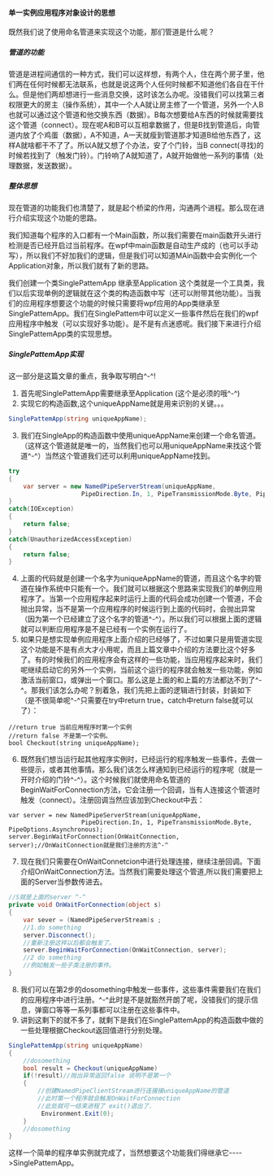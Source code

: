 #### 单一实例应用程序对象设计的思想
既然我们说了使用命名管道来实现这个功能，那们管道是什么呢？
##### 管道的功能
管道是进程间通信的一种方式，我们可以这样想，有两个人，住在两个房子里，他们两在任何时候都无法联系，也就是说这两个人任何时候都不知道他们各自在干什么。但是他们两却想进行一些消息交换，这时该怎么办呢。没错我们可以找第三者权限更大的房主（操作系统），其中一个人A就让房主修了一个管道，另外一个人B也就可以通过这个管道和他交换东西（数据）。B每次想要给A东西的时候就需要找这个管道（connect）。现在呢A和B可以互相拿数据了，但是B找到管道后，向管道内放了个鸡蛋（数据），A不知道，A一天就瘦到管道那才知道B给他东西了，这样A就啥都干不了了。所以A就又想了个办法，安了个门铃，当B connect(寻找)的时候若找到了（触发门铃）。门铃响了A就知道了，A就开始做他一系列的事情（处理数据，发送数据）。
##### 整体思想
现在管道的功能我们也清楚了，就是起个桥梁的作用，沟通两个进程。那么现在进行介绍实现这个功能的思路。

我们知道每个程序的入口都有一个Main函数，所以我们需要在main函数开头进行检测是否已经开启过当前程序。在wpf中main函数是自动生产成的（也可以手动写），所以我们不好加我们的逻辑，但是我们可以知道MAin函数中会实例化一个Application对象，所以我们就有了新的思路。

我们创建一个类SinglePattemApp 继承至Application 这个类就是一个工具类，我们以后实现单例的逻辑就在这个类的构造函数中写（还可以附带其他功能）。当我们的应用程序想要这个功能的时候只需要将wpf应用的App类继承至SinglePattemApp。我们在SinglePattem中可以定义一些事件然后在我们的wpf应用程序中触发（可以实现好多功能）。是不是有点迷惑呢。我们接下来进行介绍SinglePattemApp类的实现思想。
##### SinglePattemApp实现
这一部分是这篇文章的重点，我争取写明白^-^!

1. 首先呢SinglePattemApp需要继承至Application (这个是必须的哦^-^)
2. 实现它的构造函数,这个uniqueAppName就是用来识别的关键。。。
```cs
SinglePattemApp(string uniqueAppName);
```
3. 我们在SingleApp的构造函数中使用uniqueAppName来创建一个命名管道。（这样这个管道就是唯一的，当然我们也可以用uniqueAppName来找这个管道^-^）当然这个管道我们还可以利用uniqueAppName找到。
```cs
try
{
    var server = new NamedPipeServerStream(uniqueAppName,
                    PipeDirection.In, 1, PipeTransmissionMode.Byte, PipeOptions.Asynchronous);
}
catch(IOException)
{
    return false;
}
catch(UnauthorizedAccessException)
{
    return false;
}
```
4. 上面的代码就是创建一个名字为uniqueAppName的管道，而且这个名字的管道在操作系统中只能有一个。我们就可以根据这个思路来实现我们的单例应用程序了。当第一个应用程序起来时运行上面的代码会成功创建一个管道，不会抛出异常，当不是第一个应用程序的时候运行到上面的代码时，会抛出异常（因为第一个已经建立了这个名字的管道^-^）。所以我们可以根据上面的逻辑就可以判断应用程序是不是已经有一个实例在运行了。
5. 如果只是想实现单例应用程序上面介绍的已经够了，不过如果只是用管道实现这个功能是不是有点大才小用呢，而且上篇文章中介绍的方法要比这个好多了。有的时候我们的应用程序会有这样的一些功能，当应用程序起来时，我们呢继续启动它的另外一个实例，当前这个运行的程序就会触发一些功能，例如激活当前窗口，或弹出一个窗口。那么这是上面的和上篇的方法都达不到了^-^。那我们该怎么办呢？别着急，我们先把上面的逻辑进行封装，封装如下（是不很简单呢^-^只需要在try中return true，catch中return false就可以了）：
```
//return true 当前应用程序时第一个实例
//return false 不是第一个实例。
bool Checkout(string uniqueAppName);
```
6. 既然我们想当运行起其他程序实例时，已经运行的程序触发一些事件，去做一些提示，或者其他事情。那么我们该怎么样通知到已经运行的程序呢（就是一开时介绍的门铃^-^）。这个时候我们就使用命名管道的BeginWaitForConnection方法，它会注册一个回调，当有人连接这个管道时触发（connect）。注册回调当然应该加到Checkout中去：
```
var server = new NamedPipeServerStream(uniqueAppName,
                    PipeDirection.In, 1, PipeTransmissionMode.Byte, PipeOptions.Asynchronous);
server.BeginWaitForConnection(OnWaitConnection, server);//OnWaitConnection就是我们注册的方法^-^
```
7. 现在我们只需要在OnWaitConnetcion中进行处理连接，继续注册回调。下面介绍OnWaitConnection方法。当然我们需要处理这个管道,所以我们需要把上面的Server当参数传进去。
```cs
//S就是上面的server ^-^
private void OnWaitForConnection(object s)
{
    var sever = (NamedPipeServerStream)s ;
    //1.do something  
    server.Disconnect();
    //重新注册这样以后都会触发了。
    server.BeginWaitForConnection(OnWaitConnection, server);
    //2 do something
    //例如触发一些子类注册的事件。
}
```
8. 我们可以在第2步的dosomething中触发一些事件，这些事件需要我们在我们的应用程序中进行注册。^-^此时是不是就豁然开朗了呢，没错我们的提示信息，弹窗口等等一系列事都可以注册在这些事件中。
9. 讲到这剩下的就不多了，就剩下是我们在SinglePattemApp的构造函数中做的一些处理根据Checkout返回值进行分别处理。
```cs
SinglePattemApp(string uniqueAppName)
{
    //dosomething
    bool result = Checkout(uniqueAppName)
    if(!result)//抛出异常返回false 说明不是第一个
    {
        //创建NamedPipeClientStream进行连接接uniqueAppName的管道
        //此时第一个程序就会触发OnWaitForConnection
        //此处就可一结束进程了 exit()退出了.
         Environment.Exit(0);
    }
    //dosomething
}
```
这样一个简单的程序单实例就完成了，当然想要这个功能我们得继承它---->SinglePattemApp。
